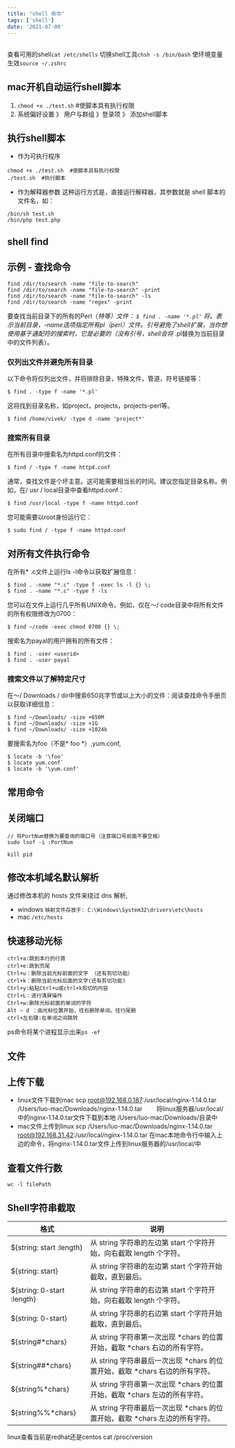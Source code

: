 ```yaml
---
title: "shell 命令"
tags: ['shell']
date: '2021-07-09'
---
```


## 
查看可用的shell`cat /etc/shells`
切换shell工具`chsh -s /bin/bash`
使环境变量生效`source ~/.zshrc`

## mac开机自动运行shell脚本

1. `chmod +x ./test.sh` #使脚本具有执行权限
2. 系统偏好设置 》 用户与群组 》登录项 》 添加shell脚本

## 执行shell脚本
+ 作为可执行程序
```
chmod +x ./test.sh  #使脚本具有执行权限
./test.sh  #执行脚本
```
+ 作为解释器参数
这种运行方式是，直接运行解释器，其参数就是 shell 脚本的文件名，如：

```
/bin/sh test.sh
/bin/php test.php
```

## shell find

## 示例 - 查找命令

```
find /dir/to/search -name "file-to-search"
find /dir/to/search -name "file-to-search" -print
find /dir/to/search -name "file-to-search" -ls
find /dir/to/search -name "regex" -print
```

要查找当前目录下的所有的Perl（*特等）文件：
`$ find . -name '*.pl'`
将。表示当前目录，-name选项指定所有pl（perl）文件。引号避免了shell扩展，当你想使用基于通配符的搜索时，它是必要的（没有引号，shell会将* .pl替换为当前目录中的文件列表）。

### 仅列出文件并避免所有目录

以下命令将仅列出文件，并将排除目录，特殊文件，管道，符号链接等：
```
$ find . -type f -name '*.pl'
```
这将找到目录名称，如project，projects，projects-perl等。

```
$ find /home/vivek/ -type d -name 'project*'
```

### 搜索所有目录

在所有目录中搜索名为httpd.conf的文件：
```
$ find / -type f -name httpd.conf
```
通常，查找文件是个坏主意。这可能需要相当长的时间。建议您指定目录名称。例如，在/ usr / local目录中查看httpd.conf：
```
$ find /usr/local -type f -name httpd.conf
```
您可能需要以root身份运行它：
```
$ sudo find / -type f -name httpd.conf
```

## 对所有文件执行命令

在所有* .c文件上运行ls -l命令以获取扩展信息：

```
$ find . -name "*.c" -type f -exec ls -l {} \;
$ find . -name "*.c" -type f -ls
```
您可以在文件上运行几乎所有UNIX命令。例如，仅在〜/ code目录中将所有文件的所有权限修改为0700：
```
$ find ~/code -exec chmod 0700 {} \;
```
搜索名为payal的用户拥有的所有文件：
```
$ find . -user <userid>
$ find . -user payal
```

### 搜索文件以了解特定尺寸

在〜/ Downloads / dir中搜索650兆字节或以上大小的文件：阅读查找命令手册页以获取详细信息：
```
$ find ~/Downloads/ -size +650M
$ find ~/Downloads/ -size +1G
$ find ~/Downloads/ -size +1024k
```

要搜索名为foo（不是* foo *）,yum.conf,
```
$ locate -b '\foo'
$ locate yum.conf`
$ locate -b '\yum.conf'
```

## 常用命令
## 关闭端口

```
// 将PortNum替换为要查询的端口号（注意端口号前面不要空格）
sudo lsof -i :PortNum

kill pid
```

## 修改本机域名默认解析
通过修改本机的 hosts 文件来绕过 dns 解析,
+ windows `映射文件存放于: C:\Windows\System32\drivers\etc\hosts`
+ mac `/etc/hosts`

## 快速移动光标

```
ctrl+a:跳到本行的行首
ctrl+e:跳到页尾
Ctrl+u：删除当前光标前面的文字 （还有剪切功能）
ctrl+k：删除当前光标后面的文字(还有剪切功能)
Ctrl+y:粘贴Ctrl+u或ctrl+k剪切的内容
Ctrl+L：进行清屏操作
Ctrl+w:删除光标前面的单词的字符
Alt – d ：由光标位置开始，往右删除单词。往行尾删
ctrl+左右键:在单词之间跳转
```

ps命令将某个进程显示出来`ps -ef`

## 文件

## 上传下载
+ linux文件下载到mac
scp  root@192.168.0.187:/usr/local/nginx-1.14.0.tar  /Users/luo-mac/Downloads/nginx-1.14.0.tar　　
将linux服务器/usr/local/中的nginx-1.14.0.tar文件下载到本地 /Users/luo-mac/Downloads/目录中
+ mac文件上传到linux
scp /Users/luo-mac/Downloads/nginx-1.14.0.tar root@192.168.31.42:/usr/local/nginx-1.14.0.tar
在mac本地命令行中输入上边的命令，将nginx-1.14.0.tar文件上传到linux服务器的/usr/local/中

## 查看文件行数

```
wc -l filePath
```



## Shell字符串截取

| 格式                       | 说明                                                         |
| -------------------------- | ------------------------------------------------------------ |
| ${string: start :length}   | 从 string 字符串的左边第 start 个字符开始，向右截取 length 个字符。 |
| ${string: start}           | 从 string 字符串的左边第 start 个字符开始截取，直到最后。    |
| ${string: 0-start :length} | 从 string 字符串的右边第 start 个字符开始，向右截取 length 个字符。 |
| ${string: 0-start}         | 从 string 字符串的右边第 start 个字符开始截取，直到最后。    |
| ${string#*chars}           | 从 string 字符串第一次出现 *chars 的位置开始，截取 *chars 右边的所有字符。 |
| ${string##*chars}          | 从 string 字符串最后一次出现 *chars 的位置开始，截取 *chars 右边的所有字符。 |
| ${string%*chars}           | 从 string 字符串第一次出现 *chars 的位置开始，截取 *chars 左边的所有字符。 |
| ${string%%*chars}          | 从 string 字符串最后一次出现 *chars 的位置开始，截取 *chars 左边的所有字符。 |


linux查看当前是redhat还是centos
cat /proc/version